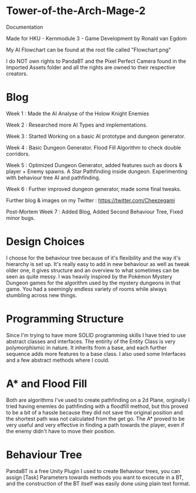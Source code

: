 # Tower-of-the-Arch-Mage-2

Documentation

Made for HKU - Kernmodule 3 - Game Development by Ronald van Egdom

My AI Flowchart can be found at the root file called "Flowchart.png"

I do NOT own rights to PandaBT and the Pixel Perfect Camera found in the Imported Assets folder and all the rights are owned to their respective creators.

# Blog
Week 1 : Made the AI Analyse of the Holow Knight Enemies

Week 2 : Researched more AI Types and implementations.

Week 3 : Started Working on a basic AI prototype and dungeon generator.

Week 4 : Basic Dungeon Generator.
Flood Fill Algorithm to check double corridors.

Week 5 : Optimized Dungeon Generator, added features such as doors & player + Enemy spawns.
A Star Pathfinding inside dungeon.
Experimenting with behaviour tree AI and pathfinding.

Week 6 : Further improved dungeon generator, made some final tweaks.

Further blog & images on my Twitter : https://twitter.com/Cheezegami

Post-Mortem Week 7 :
Added Blog, Added Second Behaviour Tree, Fixed minor bugs.

# Design Choices
I choose for the behaviour tree because of it's flexibility and the way it's hierarchy is set up. It's really easy to add in new behaviour as well as tweak older one, it gives structure and an overview to what sometimes can be seen as quite messy.
I was heavily inspired by the Pokémon Mystery Dungeon games for the algorithm used by the mystery dungeons in that game. You had a seemingly endless variety of rooms while always stumbling across new things.

# Programming Structure
Since I'm trying to have more SOLID programming skills I have tried to use abstract classes and interfaces. The entirity of the Entity Class is very polymorphismic in nature. It inherits from a base, and each further sequence adds more features to a base class. I also used some Interfaces and a few abstract methods where I could.

# A* and Flood Fill
Both are algorithms I've used to create pathfinding on a 2d Plane, orginally I tried having enemies do pathfinding with a floodfill method, but this proved to be a bit of a hassle because they did not save the original position and the shortest path was not calculated from the get go. The A* proved to be very useful and very effective in finding a path towards the player, even if the enemy didn't have to move their position.

# Behaviour Tree
PandaBT is a free Unity Plugin I used to create Behaviour trees, you can assign [Task] Parameters towards methods you want to excecute in a BT, and the construction of the BT itself was easily done using plain text format.


